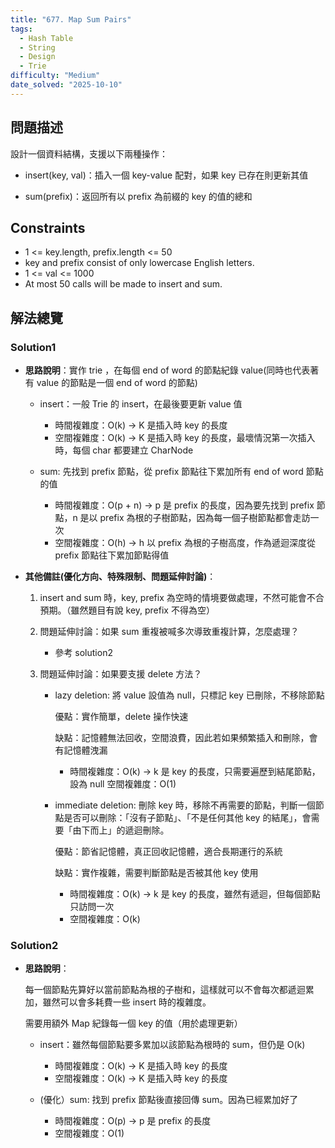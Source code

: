 ```yaml
---
title: "677. Map Sum Pairs"
tags:
  - Hash Table
  - String
  - Design
  - Trie
difficulty: "Medium"
date_solved: "2025-10-10"
---
```


## 問題描述

設計一個資料結構，支援以下兩種操作：

- insert(key, val)：插入一個 key-value 配對，如果 key 已存在則更新其值

- sum(prefix)：返回所有以 prefix 為前綴的 key 的值的總和

## Constraints

- 1 <= key.length, prefix.length <= 50
- key and prefix consist of only lowercase English letters.
- 1 <= val <= 1000
- At most 50 calls will be made to insert and sum.

## 解法總覽

### Solution1

- **思路說明**：實作 trie ，在每個 end of word 的節點紀錄 value(同時也代表著有 value 的節點是一個 end of word 的節點)

  - insert：一般 Trie 的 insert，在最後要更新 value 值

    - 時間複雜度：O(k) -> K 是插入時 key 的長度
    - 空間複雜度：O(k) -> K 是插入時 key 的長度，最壞情況第一次插入時，每個 char 都要建立 CharNode

  - sum: 先找到 prefix 節點，從 prefix 節點往下累加所有 end of word 節點的值

    - 時間複雜度：O(p + n) -> p 是 prefix 的長度，因為要先找到 prefix 節點，n 是以 prefix 為根的子樹節點，因為每一個子樹節點都會走訪一次
    - 空間複雜度：O(h) -> h 以 prefix 為根的子樹高度，作為遞迴深度從 prefix 節點往下累加節點得值

- **其他備註\(優化方向、特殊限制、問題延伸討論\)**：

  1. insert and sum 時，key, prefix 為空時的情境要做處理，不然可能會不合預期。（雖然題目有說 key, prefix 不得為空）

  2. 問題延伸討論：如果 sum 重複被喊多次導致重複計算，怎麼處理？

     - 參考 solution2

  3. 問題延伸討論：如果要支援 delete 方法？

     - lazy deletion: 將 value 設值為 null，只標記 key 已刪除，不移除節點

       優點：實作簡單，delete 操作快速

       缺點：記憶體無法回收，空間浪費，因此若如果頻繁插入和刪除，會有記憶體洩漏

       - 時間複雜度：O(k) -> k 是 key 的長度，只需要遍歷到結尾節點，設為 null
         空間複雜度：O(1)

     - immediate deletion: 刪除 key 時，移除不再需要的節點，判斷一個節點是否可以刪除：「沒有子節點」、「不是任何其他 key 的結尾」，會需要「由下而上」的遞迴刪除。

       優點：節省記憶體，真正回收記憶體，適合長期運行的系統

       缺點：實作複雜，需要判斷節點是否被其他 key 使用

       - 時間複雜度：O(k) -> k 是 key 的長度，雖然有遞迴，但每個節點只訪問一次
       - 空間複雜度：O(k)

### Solution2

- **思路說明**：

  每一個節點先算好以當前節點為根的子樹和，這樣就可以不會每次都遞迴累加，雖然可以會多耗費一些 insert 時的複雜度。

  需要用額外 Map 紀錄每一個 key 的值（用於處理更新）

  - insert：雖然每個節點要多累加以該節點為根時的 sum，但仍是 O(k)

    - 時間複雜度：O(k) -> K 是插入時 key 的長度
    - 空間複雜度：O(k) -> K 是插入時 key 的長度

  - (優化）sum: 找到 prefix 節點後直接回傳 sum。因為已經累加好了

    - 時間複雜度：O(p) -> p 是 prefix 的長度
    - 空間複雜度：O(1)
